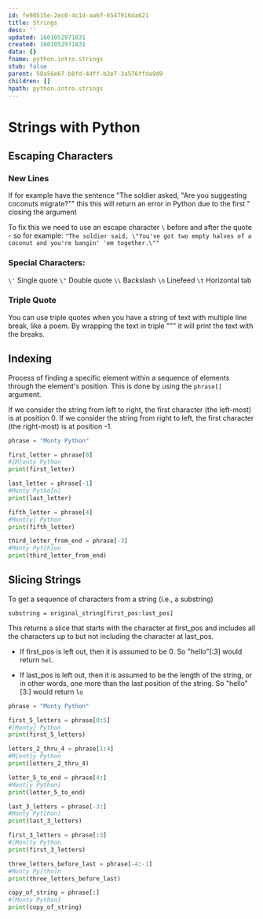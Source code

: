 ```yaml
---
id: fe90515e-2ec0-4c1d-aa6f-6547916da621
title: Strings
desc: ''
updated: 1601052971831
created: 1601052971831
data: {}
fname: python.intro.strings
stub: false
parent: 58a56e67-b8fd-44ff-b2e7-3a576ffda9d9
children: []
hpath: python.intro.strings
---
```

# Strings with Python

## Escaping Characters

### New Lines

If for example have the sentence "The soldier asked, "Are you suggesting coconuts migrate?"" this this will return an error in Python due to the first " closing the argument

To fix this we need to use an escape character `\` before and after the quote - so for example:
`"The soldier said, \"You've got two empty halves of a coconut and you're bangin' 'em together.\""`

### Special Characters:

`\'`	Single quote
`\"`	Double quote
`\\`	Backslash
`\n`	Linefeed
`\t`	Horizontal tab

### Triple Quote

You can use triple quotes when you have a string of text with multiple line break, like a poem. By wrapping the text in triple """ it will print the text with the breaks.

## Indexing

Process of finding a specific element within a sequence of elements through the element's position. This is done by using the `phrase[]` argument.

If we consider the string from left to right, the first character (the left-most) is at position 0. If we consider the string from right to left, the first character (the right-most) is at position -1. 

```python
phrase = "Monty Python"

first_letter = phrase[0]
#[M]onty Python
print(first_letter)

last_letter = phrase[-1]
#Monty Pytho[n]
print(last_letter)

fifth_letter = phrase[4]
#Mont[y] Python
print(fifth_letter)

third_letter_from_end = phrase[-3]
#Monty Pyt[h]on
print(third_letter_from_end)
```

## Slicing Strings

To get a sequence of characters from a string (i.e., a substring)

`substring = original_string[first_pos:last_pos]`

This returns a slice that starts with the character at first_pos and includes all the characters up to but not including the character at last_pos.

- If first_pos is left out, then it is assumed to be 0. So "hello"[:3] would return `hel`.

- If last_pos is left out, then it is assumed to be the length of the string, or in other words, one more than the last position of the string. So "hello"[3:] would return `lo`

```python
phrase = "Monty Python"

first_5_letters = phrase[0:5]
#[Monty] Python
print(first_5_letters)

letters_2_thru_4 = phrase[1:4]
#M[ont]y Python
print(letters_2_thru_4)

letter_5_to_end = phrase[4:]
#Mont[y Python]
print(letter_5_to_end)

last_3_letters = phrase[-3:]
#Monty Pyt[hon]
print(last_3_letters)

first_3_letters = phrase[:3]
#[Mon]ty Python
print(first_3_letters)

three_letters_before_last = phrase[-4:-1]
#Monty Py[tho]n
print(three_letters_before_last)

copy_of_string = phrase[:]
#[Monty Python]
print(copy_of_string)
```
